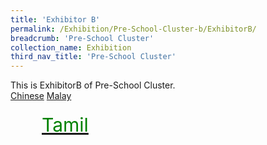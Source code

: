 ```yaml
---
title: 'Exhibitor B'
permalink: /Exhibition/Pre-School-Cluster-b/ExhibitorB/
breadcrumb: 'Pre-School Cluster'
collection_name: Exhibition
third_nav_title: 'Pre-School Cluster'
---
```


<div>
This is ExhibitorB of Pre-School Cluster.<br/>
 <a href="/Exhibition/Pre-School-Cluster-b/ExhibitorB/">Chinese</a>
 <a href="/Exhibition/Pre-School-Cluster-b/ExhibitorB/">Malay</a>
 <a href="/Exhibition/Pre-School-Cluster-b/ExhibitorB/"><div style="margin: 0px;padding: 20px 50px;font-size: 30px; color:
  green;">Tamil</div></a>
</div>
